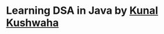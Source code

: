# Learning DSA in Java by  [Kunal Kushwaha](https://youtube.com/playlist?list=PL9gnSGHSqcnr_DxHsP7AW9ftq0AtAyYqJ&si=htMvHO6EwDkWQjm7)
